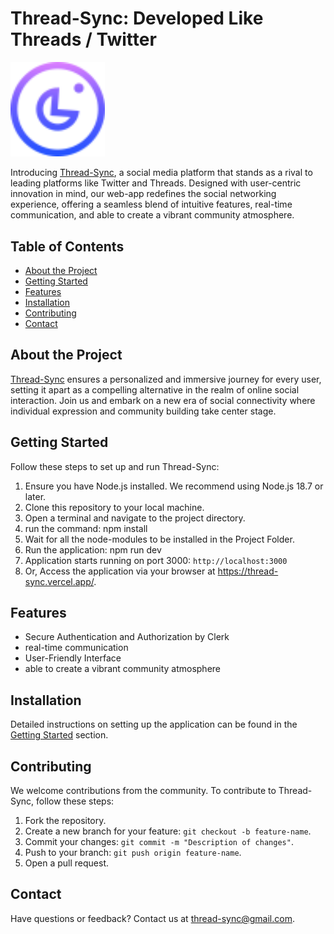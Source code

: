 # Thread-Sync: Developed Like Threads / Twitter 

<img src="./public/assets/logo.svg" alt="Logo" width="30%" height="30%" />

Introducing [Thread-Sync](https://thread-sync.vercel.app/), a social media platform that stands as a rival to leading platforms like Twitter and Threads. Designed with user-centric innovation in mind, our web-app redefines the social networking experience, offering a seamless blend of intuitive features, real-time communication, and able to create a vibrant community atmosphere.

## Table of Contents

- [About the Project](#about-the-project)
- [Getting Started](#getting-started)
- [Features](#features)
- [Installation](#installation)
- [Contributing](#contributing)
- [Contact](#contact)

## About the Project

[Thread-Sync](https://thread-sync.vercel.app/) ensures a personalized and immersive journey for every user, setting it apart as a compelling alternative in the realm of online social interaction. Join us and embark on a new era of social connectivity where individual expression and community building take center stage.

## Getting Started

Follow these steps to set up and run Thread-Sync:

1. Ensure you have Node.js installed. We recommend using Node.js 18.7 or later.
2. Clone this repository to your local machine.
3. Open a terminal and navigate to the project directory.
4. run the command:
   npm install
5. Wait for all the node-modules to be installed in the Project Folder.
6. Run the application:
   npm run dev
7. Application starts running on port 3000: `http://localhost:3000`
8. Or, Access the application via your browser at https://thread-sync.vercel.app/.

## Features

- Secure Authentication and Authorization by Clerk
- real-time communication
- User-Friendly Interface
- able to create a vibrant community atmosphere

## Installation

Detailed instructions on setting up the application can be found in the [Getting Started](#getting-started) section.

## Contributing

We welcome contributions from the community. To contribute to Thread-Sync, follow these steps:

1. Fork the repository.
2. Create a new branch for your feature: `git checkout -b feature-name`.
3. Commit your changes: `git commit -m "Description of changes"`.
4. Push to your branch: `git push origin feature-name`.
5. Open a pull request.

## Contact

Have questions or feedback? Contact us at thread-sync@gmail.com.

<!-- ### Commands

- npx create-next-app@latest ./
- npm install @clerk/nextjs @uploadthing/react mongoose svix uploadthing
- npm install tailwindcss-animate
- npm install @clerk/themes
- npx shadcn-ui@latest init
- npx shadcn-ui@latest add form
- npx shadcn-ui@latest add input
- npx shadcn-ui@latest add textarea
- npx shadcn-ui@latest add tabs -->
